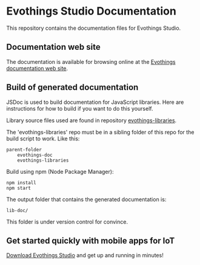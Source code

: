 # Evothings Studio Documentation

This repository contains the documentation files for Evothings Studio.

## Documentation web site

The documentation is available for browsing online at the [Evothings documentation web site](https://evothings.com/doc/).

## Build of generated documentation

JSDoc is used to build documentation for JavaScript libraries. Here are instructions for how to build if you want to do this yourself.

Library source files used are found in repository [evothings-libraries](https://github.com/evothings/evothings-libraries).

The 'evothings-libraries' repo must be in a sibling folder of this repo for the build script to work. Like this:

    parent-folder
        evothings-doc
        evothings-libraries

Build using npm (Node Package Manager):

    npm install
    npm start

The output folder that contains the generated documentation is:

    lib-doc/

This folder is under version control for convince.

## Get started quickly with mobile apps for IoT

[Download Evothings Studio](https://evothings.com/download/) and get up and running in minutes!

